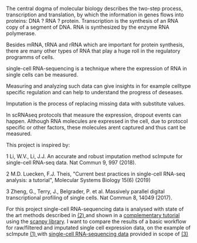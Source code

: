 The central dogma of molecular biology describes the two-step process, transcription and translation, by which the information in genes flows into proteins: DNA ? RNA ? protein. Transcription is the synthesis of an RNA copy of a segment of DNA. RNA is synthesized by the enzyme RNA polymerase.

Besides mRNA, tRNA and rRNA which are important for protein synthesis, there are many other types of RNA that play a huge roll in the regulatory programms of cells.

single-cell RNA-sequencing is a technique where the expression of RNA in single cells can be measured.

Measuring and analyzing such data can give insights in for example celltype specific regulation and can help to understand the progress of deseases.

Imputation is the process of replacing missing data with substitute values.

In scRNAseq protocols that measure the expression, dropout events can happen. Although RNA molecules are expressed in the cell, due to protocol specific or other factors, these molecules arent captured and thus cant be measured.

This project is inspired by:

<a id="1">1</a> Li, W.V., Li, J.J. An accurate and robust imputation method scImpute for single-cell RNA-seq data. Nat Commun 9, 997 (2018).

<a id="2">2</a> M.D. Luecken, F.J. Theis, "Current best practices in single-cell RNA-seq analysis: a tutorial", Molecular Systems Biology 15(6) (2019)

<a id="3">3</a> Zheng, G., Terry, J., Belgrader, P. et al. Massively parallel digital transcriptional profiling of single cells. Nat Commun 8, 14049 (2017).

For this project single-cell RNA-sequencing data is analysed with state of the art methods described in 
<a href=#2> (2) </a> and shown in a [complementary tutorial](https://github.com/theislab/single-cell-tutorial/) using the [scanpy library](https://scanpy.readthedocs.io/en/stable/index.html).
I want to compare the results of a basic workflow for raw/filtered and imputated single cell expression data, on the example of scImpute <a href=#1> (1) </a> with [single-cell RNA-sequencing data](https://support.10xgenomics.com/single-cell-gene-expression/datasets) provided in scope of <a href=#3> (3) </a>